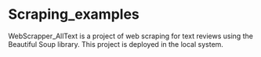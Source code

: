 # Scraping_examples

WebScrapper_AllText is a project of web scraping for text reviews using the Beautiful Soup library. This project is deployed in the local system.
